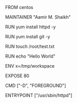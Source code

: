 FROM centos

MAINTAINER "Aamir M. Shaikh"

RUN yum install httpd -y

RUN  yum install git -y

RUN touch /root/test.txt

RUN echo "Hello World"

ENV x=/tmp/workspace

EXPOSE 80

CMD ["-D", "FOREGROUND"]

ENTRYPOINT ["/usr/sbin/httpd"]

